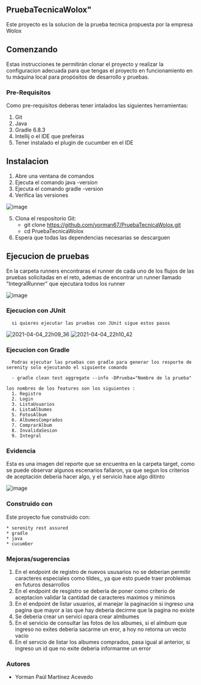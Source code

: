 ## PruebaTecnicaWolox" 
Este proyecto es la solucion de la prueba tecnica propuesta por la empresa Wolox

## Comenzando
Estas instrucciones te permitirán clonar el proyecto y realizar la configuracion adecuada para que tengas el proyecto en funcionamiento en tu máquina local para propósitos de desarrollo y pruebas.

### Pre-Requisitos
Como pre-requisitos deberas tener intalados las siguientes herramientas:
  1. Git
  2. Java
  3. Gradle 6.8.3
  4. Intellij o el IDE que prefeiras
  5. Tener instalado el plugin de cucumber en el IDE

## Instalacion
  1. Abre una ventana de comandos
  2. Ejecuta el comando java -version
  3. Ejecuta el comando gradle -version
  4. Verifica las versiones
  
  ![image](https://user-images.githubusercontent.com/79065617/113531447-6c4fdd00-958e-11eb-90d6-e5c80d955b06.png)
  
  5. Clona el respositorio
    Git:
       - git clone https://github.com/yorman67/PruebaTecnicaWolox.git
       - cd PruebaTecnicaWolox
  6. Espera que todas las dependencias necesarias se descarguen

## Ejecucion de pruebas
  En la carpeta  runners encontraras el runner de cada uno de los flujos de las pruebas solicitadas en el reto, ademas de encontrar un runner llamado "IntegralRunner" que    ejecutara todos los runner
  
  ![image](https://user-images.githubusercontent.com/79065617/113532919-344a9900-9592-11eb-897a-657a599751b4.png)

   ### Ejecucion con JUnit
      si quieres ejecutar las pruebas con JUnit sigue estos pasos
    
![2021-04-04_22h09_36](https://user-images.githubusercontent.com/79065617/113533213-fbf78a80-9592-11eb-9c74-eacd6b506fc5.png)
![2021-04-04_22h10_42](https://user-images.githubusercontent.com/79065617/113533216-fe59e480-9592-11eb-88fd-0a65c274bf66.png)

   ### Ejecucion con Gradle
      Podras ejecutar las pruebas con gradle para generar los resporte de serenity solo ejecutando el siguiente comando
        
      - gradle clean test aggregate --info -DPrueba="Nombre de la prueba"
    
    los nombres de los features son los siguientes :
      1. Registro
      2. Login
      3. ListaUsuarios
      4. ListaAlbumes
      5. FotosAlbum
      6. AlbumesComprados
      7. ComprarAlbum
      8. InvalidaSesion
      9. Integral
      
 ### Evidencia
 Esta es una imagen del reporte que se encuentra en la carpeta target, como se puede observar algunos escenarios fallaron, ya que segun los criterios de aceptación deberia hacer algo, y el servicio hace algo ditinto
 
 ![image](https://user-images.githubusercontent.com/79065617/113537660-f1db8900-959e-11eb-8c8e-a213817c7c57.png)

  
      
 ### Construido con 
  Este proyecto fue construido con:
  
    * serenity rest assured
    * gradle
    * java
    * cucumber
    
 ### Mejoras/sugerencias
  1. En el endpoint de registro de nuevos ususarios no se deberian permitir caracteres especiales como tildes,, ya que esto puede traer problemas en futuros desarrollos
  2. En el endpoint de resgistro se deberia de poner como criterio de aceptacion validar la cantidad de caracteres maximos y minimos
  3. En el endpoint de listar usuarios, al manejar la paginación si ingreso una pagina que mayor a las que hay deberia decirme que la pagina no existe
  4. Se deberia crear un servici opara crear almbumes
  5. En el servicio de consultar las fotos de los albumes, si el almbum que ingreso no exites deberia sacarme un eror, a hoy no retorna un vecto vacio
  6. En el servcio de listar los albumes comprados, pasa igual al anterior, si ingreso un id que no exite deberia informarme un error  

### Autores
  - Yorman Paúl Martínez Acevedo
  
  
      
     


      



